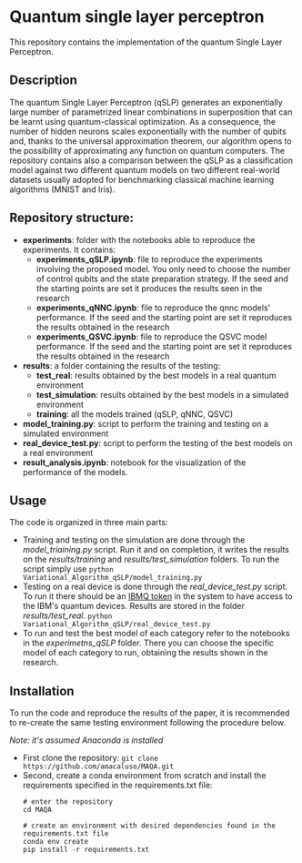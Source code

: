 # Quantum single layer perceptron
This repository contains the implementation of the quantum Single Layer Perceptron. 

## Description
The quantum Single Layer Perceptron (qSLP) generates an exponentially large number of parametrized linear combinations in superposition that can be learnt using quantum-classical optimization.  As a consequence, the number of hidden neurons scales exponentially with the number of qubits and, thanks to the universal approximation theorem, our algorithm opens to the possibility of approximating any function on quantum computers.
The repository contains also a comparison between the qSLP as a classification model against two different quantum models on two different real-world datasets usually adopted for benchmarking classical machine learning algorithms (MNIST and Iris).


## Repository structure:
- **experiments**: folder with the notebooks able to reproduce the experiments. It contains:
    - **experiments_qSLP.ipynb**: file to reproduce the experiments involving the proposed model. You only need to choose the number of control qubits and the state preparation strategy. If the seed and the starting points are set it produces the results seen in the research
    - **experiments_qNNC.ipynb**: file to reproduce the qnnc models' performance. If the seed and the starting point are set it reproduces the results obtained in the research
    - **experiments_QSVC.ipynb**: file to reproduce the QSVC model performance. If the seed and the starting point are set it reproduces the results obtained in the research
- **results**: a folder containing the results of the testing:
    - **test_real**: results obtained by the best models in a real quantum environment 
    - **test_simulation**: results obtained by the best models in a simulated environment
    - **training**: all the models trained (qSLP, qNNC, QSVC)
- **model_training.py**: script to perform the training and testing on a simulated environment
- **real_device_test.py**: script to perform the testing of the best models on a real environment
- **result_analysis.ipynb**: notebook for the visualization of the performance of the models.

## Usage
The code is organized in three main parts:
- Training and testing on the simulation are done through the *model_triaining.py* script. Run it and on completion, it writes the results on the *results/training* and *results/test_simulation* folders. To run the script simply use 
  `python Variational_Algorithm_qSLP/model_training.py`
- Testing on a real device is done through the *real_device_test.py* script. To run it there should be an [IBMQ token](https://quantum-computing.ibm.com/lab/docs/iql/manage/account/ibmq) in the system to have access to the IBM's quantum devices. Results are stored in the folder *results/test_real*. `python Variational_Algorithm_qSLP/real_device_test.py`
- To run and test the best model of each category refer to the notebooks in the *experimetns_qSLP* folder. There you can choose the specific model of each category to run, obtaining the results shown in the research.

## Installation
To run the code and reproduce the results of the paper, it is recommended to re-create the same testing environment following the procedure below.

*Note: it's assumed Anaconda is installed*
- First clone the repository: 
 `git clone https://github.com/amacaluso/MAQA.git`
- Second, create a conda environment from scratch and install the requirements specified in the requirements.txt file:  
    ```
    # enter the repository
    cd MAQA

    # create an environment with desired dependencies found in the requirements.txt file
    conda env create
    pip install -r requirements.txt
    ```


